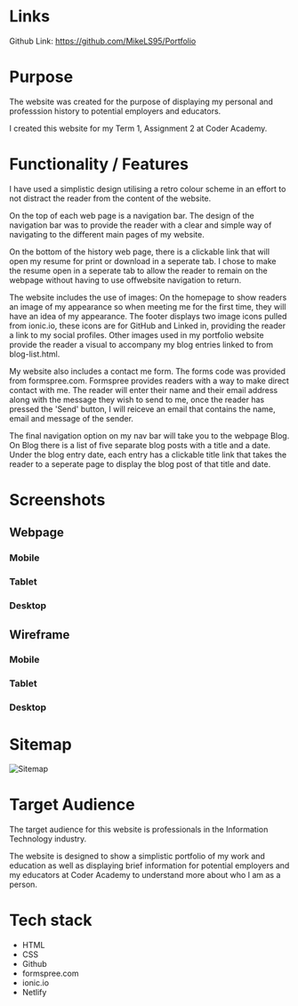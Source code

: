 # Links

Github Link: https://github.com/MikeLS95/Portfolio

# Purpose

The website was created for the purpose of displaying my personal and professsion history to potential employers and educators.

I created this website for my Term 1, Assignment 2 at Coder Academy.

# Functionality / Features

I have used a simplistic design utilising a retro colour scheme in an effort to not distract the reader from the content of the website.

On the top of each web page is a navigation bar.  The design of the navigation bar was to provide the reader with a clear and simple way of navigating to the different main pages of my website.

On the bottom of the history web page, there is a clickable link that will open my resume for print or download in a seperate tab.  I chose to make the resume open in a seperate tab to allow the reader to remain on the webpage without having to use offwebsite navigation to return.

The website includes the use of images: On the homepage to show readers an image of my appearance so when meeting me for the first time, they will have an idea of my appearance.  The footer displays two image icons pulled from ionic.io, these icons are for GitHub and Linked in, providing the reader a link to my social profiles.  Other images used in my portfolio website provide the reader a visual to accompany my blog entries linked to from blog-list.html.

My website also includes a contact me form.  The forms code was provided from formspree.com.  Formspree provides readers with a way to make direct contact with me.  The reader will enter their name and their email address along with the message they wish to send to me, once the reader has pressed the 'Send' button, I will reiceve an email that contains the name, email and message of the sender.

The final navigation option on my nav bar will take you to the webpage Blog.  On Blog there is a list of five separate blog posts with a title and a date.  Under the blog entry date, each entry has a clickable title link that takes the reader to a seperate page to display the blog post of that title and date.

# Screenshots

## Webpage

### Mobile

### Tablet

### Desktop

## Wireframe

### Mobile

### Tablet

### Desktop

# Sitemap

![Sitemap](./docs/)

# Target Audience

The target audience for this website is professionals in the Information Technology industry. 

 The website is designed to show a simplistic portfolio of my work and education as well as displaying brief information for potential employers and my educators at Coder Academy to understand more about who I am as a person.

# Tech stack

* HTML
* CSS
* Github
* formspree.com
* ionic.io
* Netlify
